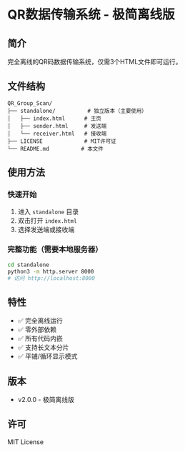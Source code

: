 # QR数据传输系统 - 极简离线版

## 简介
完全离线的QR码数据传输系统，仅需3个HTML文件即可运行。

## 文件结构
```
QR_Group_Scan/
├── standalone/          # 独立版本（主要使用）
│   ├── index.html      # 主页
│   ├── sender.html     # 发送端
│   └── receiver.html   # 接收端
├── LICENSE             # MIT许可证
└── README.md          # 本文件
```

## 使用方法

### 快速开始
1. 进入 `standalone` 目录
2. 双击打开 `index.html`
3. 选择发送端或接收端

### 完整功能（需要本地服务器）
```bash
cd standalone
python3 -m http.server 8000
# 访问 http://localhost:8000
```

## 特性
- ✅ 完全离线运行
- ✅ 零外部依赖
- ✅ 所有代码内嵌
- ✅ 支持长文本分片
- ✅ 平铺/循环显示模式

## 版本
- v2.0.0 - 极简离线版

## 许可
MIT License